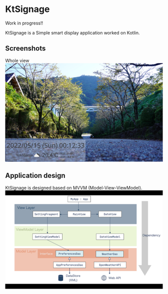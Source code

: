 # KtSignage
Work in progress!!

KtSignage is a Simple smart display application worked on Kotlin.

## Screenshots
Whole view
![screenshot1](screenshots/screenshot1.png)

## Application design
KtSignage is designed based on MVVM (Model-View-ViewModel).
![design](screenshots/design.png)